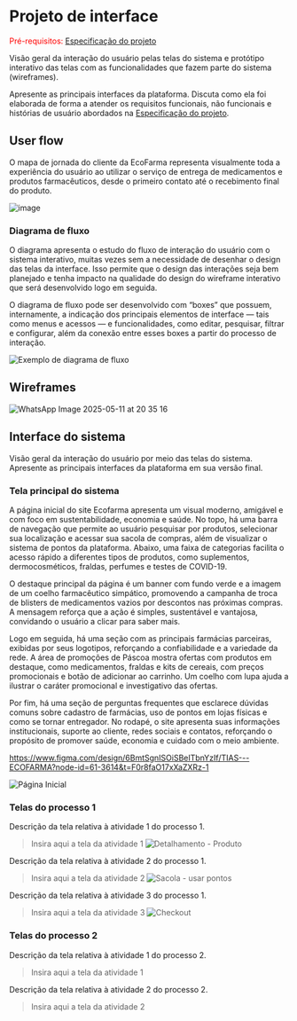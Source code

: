 
# Projeto de interface

<span style="color:red">Pré-requisitos: <a href="02-Especificacao.md"> Especificação do projeto</a></span>

Visão geral da interação do usuário pelas telas do sistema e protótipo interativo das telas com as funcionalidades que fazem parte do sistema (wireframes).

 Apresente as principais interfaces da plataforma. Discuta como ela foi elaborada de forma a atender os requisitos funcionais, não funcionais e histórias de usuário abordados na <a href="02-Especificacao.md"> Especificação do projeto</a></span>.

 ## User flow

O mapa de jornada do cliente da EcoFarma representa visualmente toda a experiência do usuário ao utilizar o serviço de entrega de medicamentos e produtos farmacêuticos, desde o primeiro contato até o recebimento final do produto.

![image](https://github.com/user-attachments/assets/7b9a3135-f159-4e1b-9c5f-5a039eb30c59)


### Diagrama de fluxo

O diagrama apresenta o estudo do fluxo de interação do usuário com o sistema interativo, muitas vezes sem a necessidade de desenhar o design das telas da interface. Isso permite que o design das interações seja bem planejado e tenha impacto na qualidade do design do wireframe interativo que será desenvolvido logo em seguida.

O diagrama de fluxo pode ser desenvolvido com “boxes” que possuem, internamente, a indicação dos principais elementos de interface — tais como menus e acessos — e funcionalidades, como editar, pesquisar, filtrar e configurar, além da conexão entre esses boxes a partir do processo de interação.

![Exemplo de diagrama de fluxo](images/diagrama_fluxo.jpg)


## Wireframes

![WhatsApp Image 2025-05-11 at 20 35 16](https://github.com/user-attachments/assets/73790e9d-044c-4414-b420-005827f72134)

 
## Interface do sistema

Visão geral da interação do usuário por meio das telas do sistema. Apresente as principais interfaces da plataforma em sua versão final.

### Tela principal do sistema

A página inicial do site Ecofarma apresenta um visual moderno, amigável e com foco em sustentabilidade, economia e saúde. No topo, há uma barra de navegação que permite ao usuário pesquisar por produtos, selecionar sua localização e acessar sua sacola de compras, além de visualizar o sistema de pontos da plataforma. Abaixo, uma faixa de categorias facilita o acesso rápido a diferentes tipos de produtos, como suplementos, dermocosméticos, fraldas, perfumes e testes de COVID-19.

O destaque principal da página é um banner com fundo verde e a imagem de um coelho farmacêutico simpático, promovendo a campanha de troca de blisters de medicamentos vazios por descontos nas próximas compras. A mensagem reforça que a ação é simples, sustentável e vantajosa, convidando o usuário a clicar para saber mais.

Logo em seguida, há uma seção com as principais farmácias parceiras, exibidas por seus logotipos, reforçando a confiabilidade e a variedade da rede. A área de promoções de Páscoa mostra ofertas com produtos em destaque, como medicamentos, fraldas e kits de cereais, com preços promocionais e botão de adicionar ao carrinho. Um coelho com lupa ajuda a ilustrar o caráter promocional e investigativo das ofertas.


Por fim, há uma seção de perguntas frequentes que esclarece dúvidas comuns sobre cadastro de farmácias, uso de pontos em lojas físicas e como se tornar entregador. No rodapé, o site apresenta suas informações institucionais, suporte ao cliente, redes sociais e contatos, reforçando o propósito de promover saúde, economia e cuidado com o meio ambiente.

https://www.figma.com/design/6BmtSgnISOiSBeITbnYzIf/TIAS---ECOFARMA?node-id=61-3614&t=F0r8faO17xXaZXRz-1

![Página Inicial](https://github.com/user-attachments/assets/c86eaa00-0d6a-4808-9ae4-9ceb0820cd43)


###  Telas do processo 1

Descrição da tela relativa à atividade 1 do processo 1.

> Insira aqui a tela da atividade 1
![Detalhamento - Produto](https://github.com/user-attachments/assets/7a7f97ff-6f6b-4af6-b8f6-c7ec0588b14d)


Descrição da tela relativa à atividade 2 do processo 1.

> Insira aqui a tela da atividade 2
![Sacola - usar pontos](https://github.com/user-attachments/assets/adf1090a-1ea1-47ff-b926-5bfc31ed0620)


Descrição da tela relativa à atividade 3 do processo 1.

> Insira aqui a tela da atividade 3
![Checkout](https://github.com/user-attachments/assets/e8130d5d-f589-4d99-94d0-01c8cbef4564)



### Telas do processo 2

Descrição da tela relativa à atividade 1 do processo 2.

> Insira aqui a tela da atividade 1

Descrição da tela relativa à atividade 2 do processo 2.

> Insira aqui a tela da atividade 2

